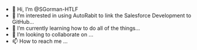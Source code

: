 - 👋 Hi, I’m @SGorman-HTLF
- 👀 I’m interested in using AutoRabit to link the Salesforce Development to GitHub...
- 🌱 I’m currently learning how to do all of the things...
- 💞️ I’m looking to collaborate on ...
- 📫 How to reach me ...

<!---
SGorman-HTLF/SGorman-HTLF is a ✨ special ✨ repository because its `README.md` (this file) appears on your GitHub profile.
You can click the Preview link to take a look at your changes.
--->

